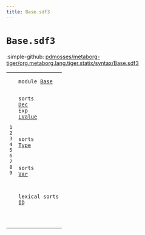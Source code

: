 ```yaml
---
title: Base.sdf3
---
```


# `Base.sdf3`

:simple-github: [pdmosses/metaborg-tiger/org.metaborg.lang.tiger.statix/syntax/Base.sdf3]

[pdmosses/metaborg-tiger/org.metaborg.lang.tiger.statix/syntax/Base.sdf3]: https://github.com/pdmosses/metaborg-tiger/blob/master/org.metaborg.lang.tiger.statix/syntax/Base.sdf3 "The source file on GitHub"

<div class="sdf3"><table class="highlighttable"><tbody><tr><td class="linenos"><div class="linenodiv"><pre><span></span>1
2
3
4
5
6
7
8
9
</pre></div></td>
<td class="code"><pre><code><span class="keyword">module</span> <a href="../Variables.sdf3#Base_26_30" id="Base_7_11" title="Referenced at ../Variables.sdf3 line 3">Base</a>

<span class="keyword">sorts</span> <a href="../Bindings.sdf3#Dec_207_210" id="Dec_19_22" title="Referenced at ../Bindings.sdf3 line 18">Dec</a> <span id="Exp_23_26" title="Not referenced locally, nor via imports">Exp</span> <a href="../Control-Flow.sdf3#LValue_387_393" id="LValue_27_33" title="Referenced at ../Control-Flow.sdf3 line 37">LValue</a>

<span class="keyword">sorts</span> <a href="../Functions.sdf3#Type_237_241" id="Type_41_45" title="Referenced at ../Functions.sdf3 line 18; ../Variables.sdf3 line 8">Type</a>

<span class="keyword">sorts</span> <a href="../Control-Flow.sdf3#Var_304_307" id="Var_53_56" title="Referenced at ../Control-Flow.sdf3 line 31">Var</a>

<span class="keyword">lexical sorts</span> <a href="../Arrays.sdf3#ID_126_128" id="ID_72_74" title="Referenced at ../Arrays.sdf3 line 10; ../Functions.sdf3 line 20; ../Records.sdf3 line 24; ../Types.sdf3 line 13; ../Variables.sdf3 line 12">ID</a>

</code></pre></td></tr></tbody></table></div>